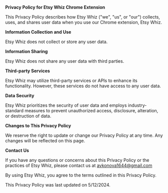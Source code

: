 **Privacy Policy for Etsy Whiz Chrome Extension**

This Privacy Policy describes how Etsy Whiz ("we", "us", or "our") collects, uses, and shares user data when you use our Chrome extension, Etsy Whiz.

**Information Collection and Use**

Etsy Whiz does not collect or store any user data.

**Information Sharing**

Etsy Whiz does not share any user data with third parties.

**Third-party Services**

Etsy Whiz may utilize third-party services or APIs to enhance its functionality. However, these services do not have access to any user data.

**Data Security**

Etsy Whiz prioritizes the security of user data and employs industry-standard measures to prevent unauthorized access, disclosure, alteration, or destruction of data.

**Changes to This Privacy Policy**

We reserve the right to update or change our Privacy Policy at any time. Any changes will be reflected on this page.

**Contact Us**

If you have any questions or concerns about this Privacy Policy or the practices of Etsy Whiz, please contact us at avkonova1644@gmail.com

By using Etsy Whiz, you agree to the terms outlined in this Privacy Policy.

This Privacy Policy was last updated on 5/12/2024.

